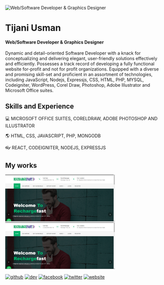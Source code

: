 ![Web/Software Developer & Graphics Designer](https://briangor.github.io/images/pic02.png)
# Tijani Usman
#### Web/Software Developer & Graphics Designer

Dynamic and detail-oriented Software Developer with a knack for conceptualizing and delivering elegant, user-friendly solutions effectively and efficiently. Possesses a track record of developing a fully functional website for-profit and not for profit organizations. Equipped with a diverse and promising skill-set and proficient in an assortment of technologies, including JavaScript, Nodejs, Expressjs, CSS, HTML, PHP, MYSQL, Codeigniter, WordPress, Corel Draw, Photoshop, Adobe Illustrator and Microsoft Office suites.

## Skills and Experience

💻 MICROSOFT OFFICE SUITES, CORELDRAW, ADOBE PHOTOSHOP AND ILLUSTRATOR

🌎 HTML, CSS, JAVASCRIPT, PHP, MONGODB

👓 REACT, CODEIGNITER, NODEJS, EXPRESSJS

## My works
<img src="https://github.com/Tijanieneye10/myportfolio/blob/master/public/uploads/Capture.PNG" width="350">
<img src="https://github.com/Tijanieneye10/myportfolio/blob/master/public/uploads/Capture.PNG" width="350">





[<img src='https://cdn.jsdelivr.net/npm/simple-icons@3.0.1/icons/github.svg' alt='github' height='40'>](https://github.com/Tijanieneye10)  [<img src='https://cdn.jsdelivr.net/npm/simple-icons@3.0.1/icons/hashnode.svg' alt='dev' height='40'>](brainyworld)  [<img src='https://cdn.jsdelivr.net/npm/simple-icons@3.0.1/icons/facebook.svg' alt='facebook' height='40'>](https://www.facebook.com/usman.tijani2)  [<img src='https://cdn.jsdelivr.net/npm/simple-icons@3.0.1/icons/twitter.svg' alt='twitter' height='40'>](https://twitter.com/tijanieneye10)  [<img src='https://cdn.jsdelivr.net/npm/simple-icons@3.0.1/icons/icloud.svg' alt='website' height='40'>](about.me/brainyworld10)  

